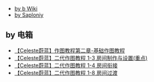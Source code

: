 * <a href="https://wiki.biligame.com/celeste/%E6%88%BF%E9%97%B4%E5%B1%9E%E6%80%A7" target="_blank">by b Wiki</a>
* <a href="https://saplonily.top/celeste_modding_tutorial/mapping/room_meta_text/#_2" target="_blank">by Saploniy</a>

## by 电箱
* <a href="https://www.bilibili.com/video/BV1ze411V7Yb" target="_blank">【Celeste蔚蓝】作图教程第二章-基础作图教程</a>
* <a href="https://www.bilibili.com/video/BV1Mk4y1N76K" target="_blank">【Celeste蔚蓝】二代作图教程 1-3 房间制作与设置(重点)</a>
* <a href="https://www.bilibili.com/video/BV1F14y1z72i" target="_blank">【Celeste蔚蓝】二代作图教程 1-4 房间衔接</a>
* <a href="https://www.bilibili.com/video/BV1du4y1e7DK" target="_blank">【Celeste蔚蓝】二代作图教程 1-8 房间过渡</a>